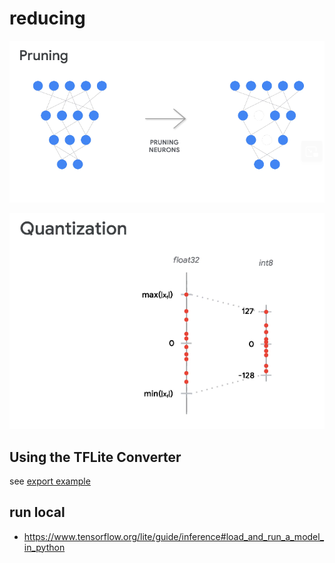 # reducing

![](./red1.png)

![](./red2.png)


## Using the TFLite Converter

see [export example](./lab1_export_Colab.ipynb)

## run local 

* https://www.tensorflow.org/lite/guide/inference#load_and_run_a_model_in_python
